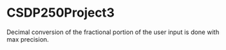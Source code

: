 # CSDP250Project3

Decimal conversion of the fractional portion of the user input is done with max precision.
